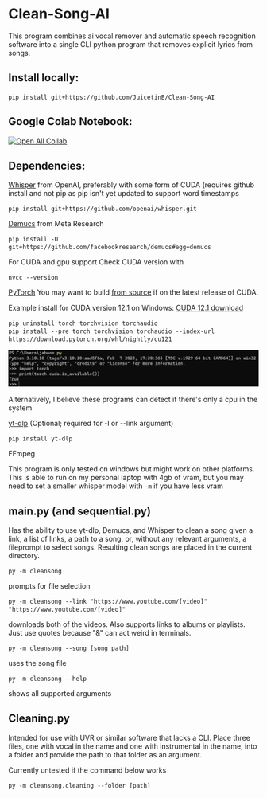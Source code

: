 # Clean-Song-AI
This program combines ai vocal remover and automatic speech recognition software into a single CLI python program that removes explicit lyrics from songs.
## Install locally:
```
pip install git+https://github.com/JuicetinB/Clean-Song-AI
```
## Google Colab Notebook:
[![Open All Collab](https://colab.research.google.com/assets/colab-badge.svg)](https://colab.research.google.com/github/JuicetinB/Clean-Song-AI/blob/main/Clean.ipynb)
## Dependencies:
[Whisper](https://github.com/openai/whisper) from OpenAI, preferably with some form of CUDA (requires github install and not pip as pip isn't yet updated to support word timestamps
```
pip install git+https://github.com/openai/whisper.git
```
[Demucs](https://github.com/facebookresearch/demucs) from Meta Research
```
pip install -U git+https://github.com/facebookresearch/demucs#egg=demucs
```
For CUDA and gpu support
Check CUDA version with 
```
nvcc --version
```
[PyTorch](https://pytorch.org/get-started/locally/)
You may want to build [from source](https://github.com/pytorch/pytorch#from-source) if on the latest release of CUDA.

Example install for CUDA version 12.1 on Windows:
[CUDA 12.1 download](https://developer.nvidia.com/cuda-12-1-0-download-archive)
```
pip uninstall torch torchvision torchaudio
pip install --pre torch torchvision torchaudio --index-url https://download.pytorch.org/whl/nightly/cu121
```
![PyTorch CUDA check](https://github.com/JuicetinB/Clean-Song-AI/blob/main/Screenshot%202023-06-27%20114902.png)

Alternatively, I believe these programs can detect if there's only a cpu in the system

[yt-dlp](https://github.com/yt-dlp) (Optional; required for -l or --link argument)
```
pip install yt-dlp
```
FFmpeg

This program is only tested on windows but might work on other platforms. This is able to run on my personal laptop with 4gb of vram, but you may need to set a smaller whisper model with `-m` if you have less vram

## __main__.py (and sequential.py)
Has the ability to use yt-dlp, Demucs, and Whisper to clean a song given a link, a list of links, a path to a song, or, without any relevant arguments, a fileprompt to select songs. Resulting clean songs are placed in the current directory.
```
py -m cleansong
```
prompts for file selection
```
py -m cleansong --link "https://www.youtube.com/[video]" "https://www.youtube.com/[video]"
```
downloads both of the videos. Also supports links to albums or playlists. Just use quotes because "&" can act weird in terminals.
```
py -m cleansong --song [song path]
```
uses the song file
```
py -m cleansong --help
```
shows all supported arguments

## Cleaning.py
Intended for use with UVR or similar software that lacks a CLI.
Place three files, one with vocal in the name and one with instrumental in the name, into a folder and provide the path to that folder as an argument.

Currently untested if the command below works
```
py -m cleansong.cleaning --folder [path]
```
